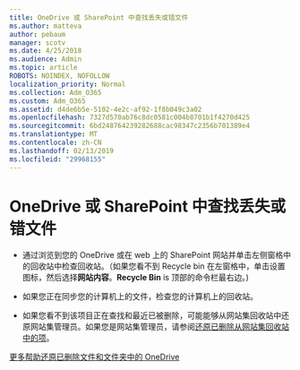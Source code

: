 ```yaml
---
title: OneDrive 或 SharePoint 中查找丢失或错文件
ms.author: matteva
author: pebaum
manager: scotv
ms.date: 4/25/2018
ms.audience: Admin
ms.topic: article
ROBOTS: NOINDEX, NOFOLLOW
localization_priority: Normal
ms.collection: Adm_O365
ms.custom: Adm_O365
ms.assetid: d4de6b5e-5102-4e2c-af92-1f8b049c3a02
ms.openlocfilehash: 7327d570ab76c8dc0581c004b8701b1f4270d425
ms.sourcegitcommit: 6bd248764239282688cac98347c2356b701389e4
ms.translationtype: MT
ms.contentlocale: zh-CN
ms.lasthandoff: 02/13/2019
ms.locfileid: "29968155"
---
```

# <a name="find-lost-or-missing-files-in-onedrive-or-sharepoint"></a>OneDrive 或 SharePoint 中查找丢失或错文件

- 通过浏览到您的 OneDrive 或在 web 上的 SharePoint 网站并单击左侧窗格中的回收站中检查回收站。（如果您看不到 Recycle bin 在左窗格中，单击设置图标，然后选择**网站内容**。**Recycle Bin** is 顶部的命令栏最右边。) 
    
- 如果您正在同步您的计算机上的文件，检查您的计算机上的回收站。 
    
- 如果您看不到该项目正在查找和最近已被删除，可能能够从网站集回收站中还原网站集管理员。如果您是网站集管理员，请参阅[还原已删除从网站集回收站中的项](https://go.microsoft.com/fwlink/?linkid=866439)。
    
[更多帮助还原已删除文件和文件夹中的 OneDrive](https://go.microsoft.com/fwlink/?linkid=872872)
  

